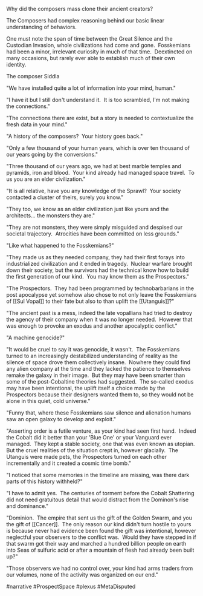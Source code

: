 
Why did the composers mass clone their ancient creators?

The Composers had complex reasoning behind our basic linear understanding of behaviors. 

One must note the span of time between the Great Silence and the Custodian Invasion, whole civilizations had come and gone.  Fosskemians had been a minor, irrelevant curiosity in much of that time.  Deextincted on many occasions, but rarely ever able to establish much of their own identity. 

The composer Siddla

"We have installed quite a lot of information into your mind, human." 

"I have it but I still don't understand it.  It is too scrambled, I'm not making the connections."

"The connections there are exist, but a story is needed to contextualize the fresh data in your mind."

"A history of the composers?  Your history goes back."

"Only a few thousand of your human years, which is over ten thousand of our years going by the conversions."

"Three thousand of our years ago, we had at best marble temples and pyramids, iron and blood.  Your kind already had managed space travel.  To us you are an elder civilization."

"It is all relative, have you any knowledge of the Sprawl?  Your society contacted a cluster of theirs, surely you know."

"They too, we know as an elder civilization just like yours and the architects... the monsters they are."

"They are not monsters, they were simply misguided and despised our societal trajectory.  Atrocities have been committed on less grounds."

"Like what happened to the Fosskemians?"

"They made us as they needed company, they had their first forays into industrialized civilization and it ended in tragedy.  Nuclear warfare brought down their society, but the survivors had the technical know how to build the first generation of our kind.  You may know them as the Prospectors."

"The Prospectors.  They had been programmed by technobarbarians in the post apocalypse yet somehow also chose to not only leave the Fosskemians of [[Sul Vopal]] to their fate but also to than uplift the [[Utanguis]]?"

"The ancient past is a mess, indeed the late vopallians had tried to destroy the agency of their company when it was no longer needed.  However that was enough to provoke an exodus and another apocalyptic conflict."

"A machine genocide?"

"It would be cruel to say it was genocide, it wasn't.  The Fosskemians turned to an increasingly destabilized understanding of reality as the silence of space drove them collectively insane.  Nowhere they could find any alien company at the time and they lacked the patience to themselves remake the galaxy in their image.  But they may have been smarter than some of the post-Cobaltine theories had suggested.  The so-called exodus may have been intentional, the uplift itself a choice made by the Prospectors because their designers wanted them to, so they would not be alone in this quiet, cold universe."

"Funny that, where these Fosskemians saw silence and alienation humans saw an open galaxy to develop and exploit."

"Asserting order is a futile venture, as your kind had seen first hand.  Indeed the Cobalt did it better than your 'Blue One' or your Vanguard ever managed.  They kept a stable society, one that was even known as utopian.  But the cruel realities of the situation crept in, however glacially.  The Utanguis were made pets, the Prospectors turned on each other incrementally and it created a cosmic time bomb."

"I noticed that some memories in the timeline are missing, was there dark parts of this history withheld?"

"I have to admit yes.  The centuries of torment before the Cobalt Shattering did not need gratuitous detail that would distract from the Dominon's rise and dominance."

"Dominion.  The empire that sent us the gift of the Golden Swarm, and you the gift of [[Cancer]].  The only reason our kind didn't turn hostile to yours is because never had evidence been found the gift was intentional, however neglectful your observers to the conflict was.  Would they have stepped in if that swarm got their way and marched a hundred billion people on earth into Seas of sulfuric acid or after a mountain of flesh had already been built up?"

"Those observers we had no control over, your kind had arms traders from our volumes, none of the activity was organized on our end."

#narrative 
#ProspectSpace 
#plexus 
#MetaDisputed 